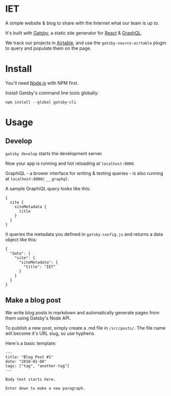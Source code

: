 # IET

A simple website & blog to share with the Internet what our team is up to.

It's built with [Gatsby](https://www.gatsbyjs.org/), a static site generator for [React](https://reactjs.org/) & [GraphQL](http://graphql.org/).

We track our projects in [Airtable](https://airtable.com/), and use the `gatsby-source-airtable` plugin to query and populate them on the page.

# Install

You'll need [Node.js](https://nodejs.org/en/) with NPM first.

Install Gatsby's command line tools globally:

`npm install --global gatsby-cli`

# Usage

## Develop

`gatsby develop` starts the development server. 

Now your app is running and hot reloading at `localhost:8000`.

GraphiQL - a brower interface for writing & testing queries - is also running at `localhost:8000/___graphql`.

A sample GraphiQL query looks like this:
```
{
  site {
    siteMetadata {
      title
    }
  }
}
```
It queries the metadata you defined in `gatsby-config.js` and returns a data object like this:
```
{
  "data": {
    "site": {
      "siteMetadata": {
        "title": "IET"
      }
    }
  }
}
```

## Make a blog post

We write blog posts in markdown and automatically generate pages from them using Gatsby's Node API.

To publish a new post, simply create a .md file in `/src/posts/`. The file name will become it's URL slug, so use hyphens.

Here's a basic template:

```
---
title: "Blog Post #1"
date: "2018-01-08"
tags: ["tag", "another-tag"]
---

Body text starts here.

Enter down to make a new paragraph.

```
